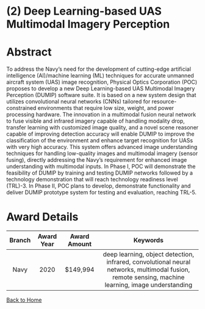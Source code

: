 
(2) Deep Learning-based UAS Multimodal Imagery Perception
=========================================================

# Abstract


To address the Navy’s need for the development of cutting-edge artificial intelligence (AI)/machine learning (ML) techniques for accurate unmanned aircraft system (UAS) image recognition, Physical Optics Corporation (POC) proposes to develop a new Deep Learning-based UAS Multimodal Imagery Perception (DUMIP) software suite. It is based on a new system design that utilizes convolutional neural networks (CNNs) tailored for resource-constrained environments that require low size, weight, and power processing hardware. The innovation in a multimodal fusion neural network to fuse visible and infrared imagery capable of handling modality drop, transfer learning with customized image quality, and a novel scene reasoner capable of improving detection accuracy will enable DUMIP to improve the classification of the environment and enhance target recognition for UASs with very high accuracy. This system offers advanced image understanding techniques for handling low-quality images and multimodal imagery (sensor fusing), directly addressing the Navy’s requirement for enhanced image understanding with multimodal inputs. In Phase I, POC will demonstrate the feasibility of DUMIP by training and testing DUMIP networks followed by a technology demonstration that will reach technology readiness level (TRL)-3. In Phase II, POC plans to develop, demonstrate functionality and deliver DUMIP prototype system for testing and evaluation, reaching TRL-5.  

# Award Details

|Branch|Award Year|Award Amount|Keywords|
| :---: | :---: | :---: | :---: |
|Navy|2020|$149,994|deep learning, object detection, infrared, convolutional neural networks, multimodal fusion, remote sensing, machine learning, image understanding|
  
  


[Back to Home](https://github.com/chrischow/dod_sbir_awards#2080)
